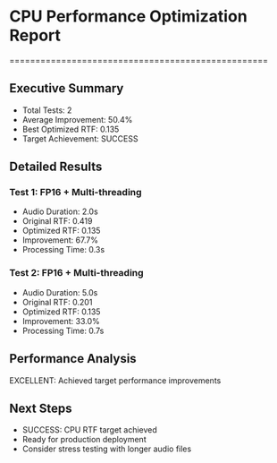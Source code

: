 # CPU Performance Optimization Report
==================================================

## Executive Summary
- Total Tests: 2
- Average Improvement: 50.4%
- Best Optimized RTF: 0.135
- Target Achievement: SUCCESS

## Detailed Results

### Test 1: FP16 + Multi-threading
- Audio Duration: 2.0s
- Original RTF: 0.419
- Optimized RTF: 0.135
- Improvement: 67.7%
- Processing Time: 0.3s

### Test 2: FP16 + Multi-threading
- Audio Duration: 5.0s
- Original RTF: 0.201
- Optimized RTF: 0.135
- Improvement: 33.0%
- Processing Time: 0.7s

## Performance Analysis

EXCELLENT: Achieved target performance improvements

## Next Steps
- SUCCESS: CPU RTF target achieved
- Ready for production deployment
- Consider stress testing with longer audio files